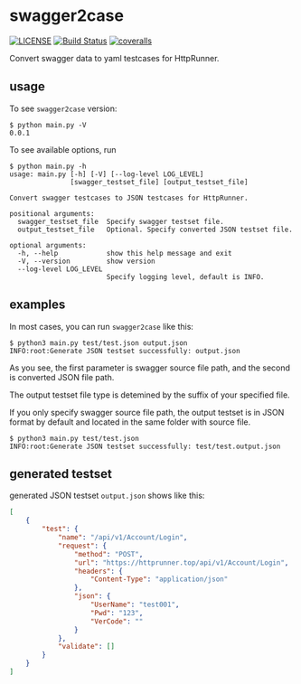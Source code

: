 # swagger2case

[![LICENSE](https://img.shields.io/github/license/HttpRunner/swagger2case.svg)](https://github.com/HttpRunner/swagger2case/blob/master/LICENSE) [![Build Status](https://travis-ci.org/HttpRunner/swagger2case.svg?branch=master)](https://travis-ci.org/HttpRunner/swagger2case) [![coveralls](https://coveralls.io/repos/github/HttpRunner/swagger2case/badge.svg?branch=master)](https://coveralls.io/github/HttpRunner/swagger2case?branch=master)

Convert swagger data to yaml testcases for HttpRunner.

## usage

To see ``swagger2case`` version:

```shell
$ python main.py -V
0.0.1
```

To see available options, run

```shell
$ python main.py -h
usage: main.py [-h] [-V] [--log-level LOG_LEVEL]
               [swagger_testset_file] [output_testset_file]

Convert swagger testcases to JSON testcases for HttpRunner.

positional arguments:
  swagger_testset_file  Specify swagger testset file.
  output_testset_file   Optional. Specify converted JSON testset file.

optional arguments:
  -h, --help            show this help message and exit
  -V, --version         show version
  --log-level LOG_LEVEL
                        Specify logging level, default is INFO.
```

## examples

In most cases, you can run ``swagger2case`` like this:

```shell
$ python3 main.py test/test.json output.json
INFO:root:Generate JSON testset successfully: output.json
```

As you see, the first parameter is swagger source file path, and the second is converted JSON file path.

The output testset file type is detemined by the suffix of your specified file.

If you only specify swagger source file path, the output testset is in JSON format by default and located in the same folder with source file.

```shell
$ python3 main.py test/test.json
INFO:root:Generate JSON testset successfully: test/test.output.json
```

## generated testset

generated JSON testset ``output.json`` shows like this:

```json
[
    {
        "test": {
            "name": "/api/v1/Account/Login",
            "request": {
                "method": "POST",
                "url": "https://httprunner.top/api/v1/Account/Login",
                "headers": {
                    "Content-Type": "application/json"
                },
                "json": {
                    "UserName": "test001",
                    "Pwd": "123",
                    "VerCode": ""
                }
            },
            "validate": []
        }
    }
]
```

